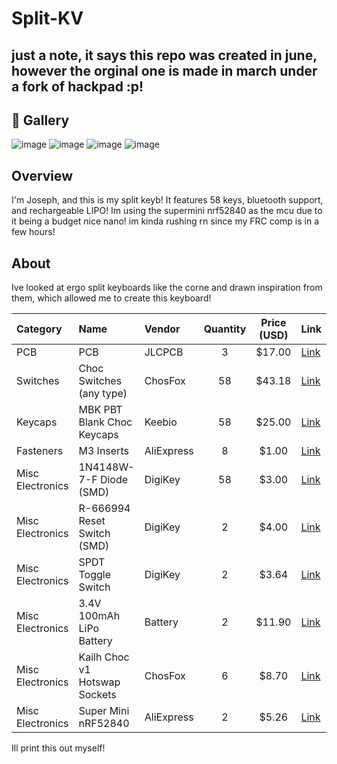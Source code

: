 
# Split-KV
## just a note, it says this repo was created in june, however the orginal one is made in march under a fork of hackpad :p!

## 📸 Gallery
![image](https://github.com/user-attachments/assets/facc2d41-047b-40d8-8d85-fbbf2560d993)
![image](https://github.com/user-attachments/assets/577be54e-bb98-47d3-b7ed-3825dd7b27bc)
![image](https://github.com/user-attachments/assets/864d35f6-fbb1-45d1-9302-0e317a68a131)
![image](https://github.com/user-attachments/assets/c86a35c6-55eb-4ace-ba85-0e64121ed26a)


## Overview

I'm Joseph, and this is my split keyb! It features 58 keys, bluetooth support, and rechargeable LIPO! Im using the supermini nrf52840 as the mcu due to it being a budget nice nano! im kinda rushing rn since my FRC comp is in a few hours!


## About 

Ive looked at ergo split keyboards like the corne and drawn inspiration from them, which allowed me to create this keyboard!

| Category | Name | Vendor | Quantity | Price (USD) | Link |
|:----------|:------|:---------|:----------:|:-------------:|:------|
| PCB | PCB | JLCPCB | 3 | $17.00 | [Link](https://jlcpcb.com/) |
| Switches | Choc Switches (any type) | ChosFox | 58 | $43.18 | [Link](https://chosfox.com/products/kailh-chocs) |
| Keycaps | MBK PBT Blank Choc Keycaps | Keebio | 58 | $25.00 | [Link](https://keeb.io/products/mbk-keycaps) |
| Fasteners | M3 Inserts | AliExpress | 8 | $1.00 | [Link](https://www.aliexpress.us/item/3256809350944670.html?src=google&pdp_npi=4%40dis!USD!7.59!3.79!!!!!%40!12000049636036822!ppc!!!&gatewayAdapt=glo2usa) |
| Misc Electronics | 1N4148W-7-F Diode (SMD) | DigiKey | 58 | $3.00 | [Link](https://www.digikey.com/en/products/detail/diodes-incorporated/1N4148W-7-F/814371) |
| Misc Electronics | R-666994 Reset Switch (SMD) | DigiKey | 2 | $4.00 | [Link](https://www.digikey.com/en/products/detail/c-k/R666994/10095289) |
| Misc Electronics | SPDT Toggle Switch | DigiKey | 2 | $3.64 | [Link](https://www.digikey.com/en/products/detail/nkk-switches/M2012SS1W01/105581) |
| Misc Electronics | 3.4V 100mAh LiPo Battery | Battery | 2 | $11.90 | [Link](https://www.digikey.com/en/products/detail/adafruit-industries-llc/1570/5054546) |
| Misc Electronics | Kailh Choc v1 Hotswap Sockets | ChosFox | 6 | $8.70 | [Link](https://chosfox.com/products/kailh-choc-switch-1350-hot-swap-sockets) |
| Misc Electronics | Super Mini nRF52840 | AliExpress | 2 | $5.26 | [Link](https://www.aliexpress.us/item/3256808426826043.html?spm=a2g0o.productlist.main.1.1eb74cf7UxTgCl&algo_pvid=7e400c28-d937-4820-9e1d-4da8e552b4fc&algo_exp_id=7e400c28-d937-4820-9e1d-4da8e552b4fc-0&pdp_ext_f=%7B%22order%22%3A%22-1%22%2C%22eval%22%3A%221%22%2C%22fromPage%22%3A%22search%22%7D&pdp_npi=6%40dis%21USD%216.83%215.26%21%21%2148.41%2137.28%21%402103039517611805497462333e6e47%2112000045950519867%21sea%21US%210%21ABX%211%210%21n_tag%3A-29910%3Bd%3A3a88428c%3Bm03_new_user%3A-29895&curPageLogUid=KJKK44yVeQ7b&utparam-url=scene%3Asearch%7Cquery_from%3A%7Cx_object_id%3A1005008613140795%7C_p_origin_prod%3A) |


Ill print this out myself!
